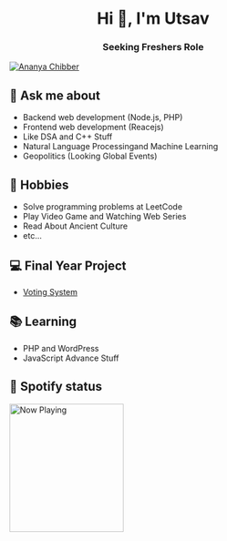 <h1 align="center">Hi 👋, I'm Utsav</h1>
<h3 align="center">Seeking Freshers Role</h3>

<p align="left" dir="auto">
  <a target="_blank" rel="noopener noreferrer nofollow" href="https://camo.githubusercontent.com/030e64b2357ed3bcb1647cd3ea9bdb1d0b8d1dd7aea0fca88fc9a821a255ea14/68747470733a2f2f6b6f6d617265762e636f6d2f67687076632f3f757365726e616d653d616e616e7961636869626265723231"><img src="https://camo.githubusercontent.com/030e64b2357ed3bcb1647cd3ea9bdb1d0b8d1dd7aea0fca88fc9a821a255ea14/68747470733a2f2f6b6f6d617265762e636f6d2f67687076632f3f757365726e616d653d616e616e7961636869626265723231" alt="Ananya Chibber" data-canonical-src="https://komarev.com/ghpvc/?username=ananyachibber21" style="max-width: 100%;"></a>
</p>

## 💬 Ask me about
- Backend web development (Node.js, PHP)
- Frontend web development (Reacejs)
- Like DSA and C++ Stuff
- Natural Language Processingand Machine Learning
- Geopolitics (Looking Global Events)

## 📅 Hobbies
- Solve programming problems at LeetCode
- Play Video Game and Watching Web Series  
- Read About Ancient Culture
- etc...

## 💻 Final Year Project
- [Voting System](https://github.com/black1512/8th_sem_mongoVoting_project)

## 📚 Learning
- PHP and WordPress  
- JavaScript Advance Stuff

## 🎵 Spotify status

<a href="https://open.spotify.com/playlist/03QoJCxdJn0XhEK17Yx89j">
  <img src="https://mosaic.scdn.co/300/ab67616d00001e0228a2cd36db7490d4c9b172fdab67616d00001e0235434332333f323251d013c2ab67616d00001e023ae76ba4d84682ee28b8aab8ab67616d00001e0246131d4d7919c5cacd15c7d3" width="200" height="225" alt="Now Playing">
</a>

<!-- <div id = "some_issues">
  <p>It is a little list of problems you can face while implementing this kind of stuff</p>
  <ul id = "problem_list">
    <li>
      Github tend to cache anonymized URL, so you should visit this link if you have problem with image cache.
      https://docs.github.com/es/github/authenticating-to-github/about-anonymized-image-urls
    </li>
    <li>
      When you wrap your HTML in SVG/foreignObject maybe nothing show up. You can solve this issue visiting this link.
      https://stackoverflow.com/questions/13848039/svg-foreignobject-contents-do-not-display-unless-plain-text
    </li>
  </ul>
</div> -->
